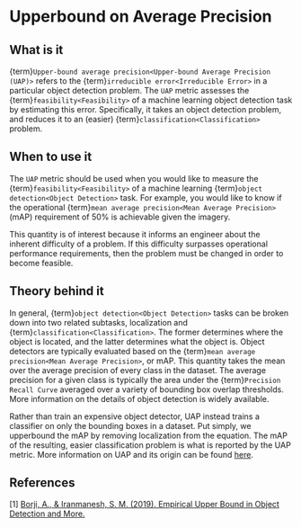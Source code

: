 # Upperbound on Average Precision

## What is it

{term}`Upper-bound average precision<Upper-bound Average Precision (UAP)>` refers to the {term}`irreducible error<Irreducible Error>` in a particular object detection problem.
The `UAP` metric assesses the {term}`feasibility<Feasibility>` of a machine learning object detection task by estimating this error.
Specifically, it takes an object detection problem, and reduces it to an (easier) {term}`classification<Classification>` problem.

## When to use it

The `UAP` metric should be used when you would like to measure the {term}`feasibility<Feasibility>` of a machine learning {term}`object detection<Object Detection>` task.
For example, you would like to know if the operational {term}`mean average precision<Mean Average Precision>` (mAP) requirement of 50% is achievable given the imagery.

This quantity is of interest because it informs an engineer about the inherent difficulty of a problem. If this difficulty surpasses operational performance requirements, then the problem must be changed in order to become feasible.

## Theory behind it

In general, {term}`object detection<Object Detection>` tasks can be broken down into two related subtasks, localization and {term}`classification<Classification>`. The former determines where the object is located, and the latter determines what the object is. Object detectors are typically evaluated based on the {term}`mean average precision<Mean Average Precision>`, or mAP. This quantity takes the mean over the average precision of every class in the dataset. The average precision for a given class is typically the area under the {term}`Precision Recall Curve` averaged over a variety of bounding box overlap thresholds. More information on the details of object detection is widely available. 

Rather than train an expensive object detector, UAP instead trains a classifier on only the bounding boxes in a dataset. Put simply, we upperbound the mAP by removing localization from the equation. The mAP of the resulting, easier classification problem is what is reported by the UAP metric. More information on UAP and its origin can be found [here](https://arxiv.org/abs/1911.12451).

## References
 [1] [Borji, A., & Iranmanesh, S. M. (2019). Empirical Upper Bound in Object Detection and More.](https://arxiv.org/abs/1911.12451)